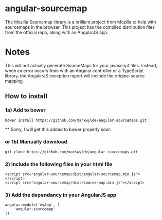 # angular-sourcemap
The Mozilla Sourcemap library is a brilliant project from Mozilla to help with sourcemaps in the browser. This project has the compiled distribution files from the official repo, along with an AngularJS app.

# Notes
This will not actually generate SourceMaps for your javascript files. Instead, when an error occurs from with an Angular controller or a TypeScript library, the AngularJS exception report will include the original source mapping.

## How to install
### 1a) Add to bower
    bower install https://github.com/markwylde/angular-sourcemaps.git

** Sorry, I will get this added to bower properly soon

### or 1b) Manually download
	git clone https://github.com/markwylde/angular-sourcemaps.git

### 2) Include the following files in your html file
	<script src="angular-sourcemap/dist/angular-sourcemap.min.js"></script>
    <script src="angular-sourcemap/dist/source-map.min.js"></script>

### 3) Add the dependancy in your AngularJS app
	angular.module('myApp', [
	    'angular-sourcemap'
	])
